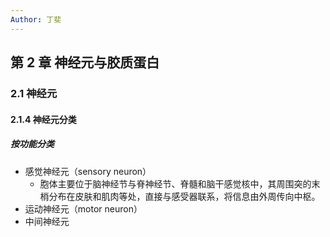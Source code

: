 ```yaml
---
Author: 丁斐
---
```

## 第 2 章  神经元与胶质蛋白

### 2.1  神经元

#### 2.1.4 神经元分类

##### 按功能分类

- 感觉神经元（sensory neuron）
	- 胞体主要位于脑神经节与脊神经节、脊髓和脑干感觉核中，其周围突的末梢分布在皮肤和肌肉等处，直接与感受器联系，将信息由外周传向中枢。
- 运动神经元（motor neuron）
- 中间神经元